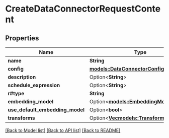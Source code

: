 # CreateDataConnectorRequestContent

## Properties

Name | Type | Description | Notes
------------ | ------------- | ------------- | -------------
**name** | **String** |  | 
**config** | [**models::DataConnectorConfigInputUnion**](DataConnectorConfigInputUnion.md) |  | 
**description** | Option<**String**> |  | [optional]
**schedule_expression** | Option<**String**> |  | [optional]
**r#type** | **String** |  | 
**embedding_model** | Option<[**models::EmbeddingModel**](EmbeddingModel.md)> |  | [optional]
**use_default_embedding_model** | Option<**bool**> |  | [optional]
**transforms** | Option<[**Vec<models::TransformInput>**](TransformInput.md)> |  | [optional]

[[Back to Model list]](../README.md#documentation-for-models) [[Back to API list]](../README.md#documentation-for-api-endpoints) [[Back to README]](../README.md)


